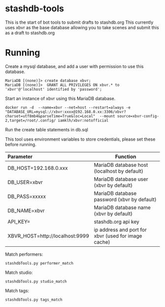 # stashdb-tools

This is the start of bot tools to submit drafts to stashdb.org
This currently uses xbvr as the base database allowing you to take scenes and submit this as a draft to stashdb.org


# Running
Create a mysql database, and add a user with permission to use this database.
```
MariaDB [(none)]> create database xbvr;
MariaDB [(none)]>  GRANT ALL PRIVILEGES ON xbvr.* to 'xbvr'@'localhost' identified by 'password';
```
Start an instance of xbvr using this MariaDB database.

```
docker run -d  --name=xbvr --net=host --restart=always -e "DATABASE_URL=mysql://xbvr:xxxx@192.168.0.xx:3306/xbvr?charset=utf8mb4&parseTime=True&loc=Local"  --mount source=xbvr-config-2,target=/root/.config/ iamklh/xbvr:notofficial
```
Run the create table statements in db.sql


This tool uses environment variables to store credentials, please set these before running.

| Parameter                                     | Function |
|:----------------------------------------------| --- |
| DB_HOST=192.168.0.xxx  | MariaDB database host (localhost by default)
| DB_USER=xbvr           | MariaDB database user (xbvr by default)
| DB_PASS=xxxxx          | MariaDB database password (xbvr by default)
| DB_NAME=xbvr           | MariaDB database name (xbvr by default)
| API_KEY=               | stashdb.org api key
| XBVR_HOST=http://localhost:9999 | ip address and port for xbvr (used for image cache)


Match performers:
```
stashdbTools.py performer_match
```
Match studio:
```
stashdbTools.py studio_match
```
Match tags:
```
stashdbTools.py tags_match
```
